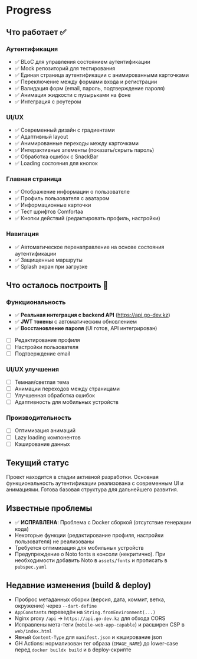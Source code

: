 # Progress

## Что работает ✅

### Аутентификация
- ✅ BLoC для управления состоянием аутентификации
- ✅ Mock репозиторий для тестирования
- ✅ Единая страница аутентификации с анимированными карточками
- ✅ Переключение между формами входа и регистрации
- ✅ Валидация форм (email, пароль, подтверждение пароля)
- ✅ Анимация жидкости с пузырьками на фоне
- ✅ Интеграция с роутером

### UI/UX
- ✅ Современный дизайн с градиентами
- ✅ Адаптивный layout
- ✅ Анимированные переходы между карточками
- ✅ Интерактивные элементы (показать/скрыть пароль)
- ✅ Обработка ошибок с SnackBar
- ✅ Loading состояния для кнопок

### Главная страница
- ✅ Отображение информации о пользователе
- ✅ Профиль пользователя с аватаром
- ✅ Информационные карточки
- ✅ Тест шрифтов Comfortaa
- ✅ Кнопки действий (редактировать профиль, настройки)

### Навигация
- ✅ Автоматическое перенаправление на основе состояния аутентификации
- ✅ Защищенные маршруты
- ✅ Splash экран при загрузке

## Что осталось построить 🔄

### Функциональность
- ✅ **Реальная интеграция с backend API** (https://api.go-dev.kz)
- ✅ **JWT токены** с автоматическим обновлением
- ✅ **Восстановление пароля** (UI готов, API интегрирован)
- [ ] Редактирование профиля
- [ ] Настройки пользователя
- [ ] Подтверждение email

### UI/UX улучшения
- [ ] Темная/светлая тема
- [ ] Анимации переходов между страницами
- [ ] Улучшенная обработка ошибок
- [ ] Адаптивность для мобильных устройств

### Производительность
- [ ] Оптимизация анимаций
- [ ] Lazy loading компонентов
- [ ] Кэширование данных

## Текущий статус
Проект находится в стадии активной разработки. Основная функциональность аутентификации реализована с современным UI и анимациями. Готова базовая структура для дальнейшего развития.

## Известные проблемы
- ✅ **ИСПРАВЛЕНА**: Проблема с Docker сборкой (отсутствие генерации кода)
- Некоторые функции (редактирование профиля, настройки пользователя) не реализованы
- Требуется оптимизация для мобильных устройств
 - Предупреждение о Noto fonts в консоли (некритично). При необходимости добавить Noto в `assets/fonts` и прописать в `pubspec.yaml`

## Недавние изменения (build & deploy)
- Проброс метаданных сборки (версия, дата, коммит, ветка, окружение) через `--dart-define`
- `AppConstants` переведён на `String.fromEnvironment(...)`
- Nginx proxy `/api` -> `https://api.go-dev.kz` для обхода CORS
- Исправлены мета-теги (`mobile-web-app-capable`) и расширен CSP в `web/index.html`
- Явный `Content-Type` для `manifest.json` и кэширование json
 - GH Actions: нормализован тег образа (`IMAGE_NAME`) до lower-case перед `docker buildx build` и в deploy-скрипте